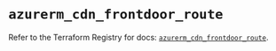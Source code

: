 # `azurerm_cdn_frontdoor_route`

Refer to the Terraform Registry for docs: [`azurerm_cdn_frontdoor_route`](https://registry.terraform.io/providers/hashicorp/azurerm/4.31.0/docs/resources/cdn_frontdoor_route).
